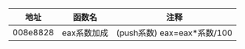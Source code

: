| 地址     | 函数名      | 注释                        |
| -------- | ----------- | --------------------------- |
| 008e8828 | eax系数加成 | (push系数) eax=eax*系数/100 |